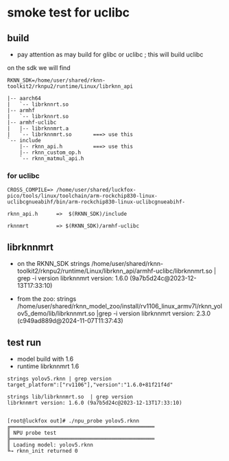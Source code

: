# smoke test for uclibc

## build

* pay attention as may build for glibc or uclibc ; this will build uclibc

on the sdk we will find

```
RKNN_SDK=/home/user/shared/rknn-toolkit2/rknpu2/runtime/Linux/librknn_api

|-- aarch64
|   `-- librknnrt.so
|-- armhf
|   `-- librknnrt.so
|-- armhf-uclibc
|   |-- librknnmrt.a        
|   `-- librknnmrt.so       ===> use this
`-- include
    |-- rknn_api.h          ===> use this
    |-- rknn_custom_op.h
    `-- rknn_matmul_api.h
```

###  for uclibc

```
CROSS_COMPILE=> /home/user/shared/luckfox-pico/tools/linux/toolchain/arm-rockchip830-linux-uclibcgnueabihf/bin/arm-rockchip830-linux-uclibcgnueabihf-

rknn_api.h      =>  $(RKNN_SDK)/include

rknnmrt         => $(RKNN_SDK)/armhf-uclibc
```


## librknnmrt

* on the RKNN_SDK
strings /home/user/shared/rknn-toolkit2/rknpu2/runtime/Linux/librknn_api/armhf-uclibc/librknnmrt.so  | grep -i version
librknnmrt version: 1.6.0 (9a7b5d24c@2023-12-13T17:33:10)


* from the zoo:
strings /home/user/shared/rknn_model_zoo/install/rv1106_linux_armv7l/rknn_yolov5_demo/lib/librknnmrt.so |grep -i version
librknnmrt version: 2.3.0 (c949ad889d@2024-11-07T11:37:43)


## test run

*  model build with 1.6
*  runtime librknnmrt 1.6

```
strings yolov5.rknn | grep version
target_platform":["rv1106"],"version":"1.6.0+81f21f4d"

strings lib/librknnmrt.so  | grep version
librknnmrt version: 1.6.0 (9a7b5d24c@2023-12-13T17:33:10)


[root@luckfox out]# ./npu_probe yolov5.rknn 
╔═══════════════════════════════════════════════
║ NPU probe test
╠═══════════════════════════════════════════════
║ Loading model: yolov5.rknn
╚→ rknn_init returned 0
```